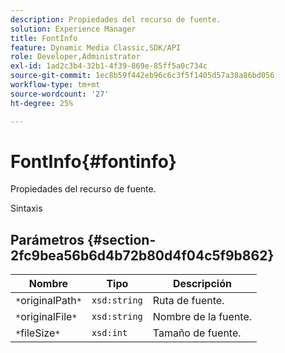 ```yaml
---
description: Propiedades del recurso de fuente.
solution: Experience Manager
title: FontInfo
feature: Dynamic Media Classic,SDK/API
role: Developer,Administrator
exl-id: 1ad2c3b4-32b1-4f39-869e-85ff5a0c734c
source-git-commit: 1ec8b59f442eb96c6c3f5f1405d57a38a86bd056
workflow-type: tm+mt
source-wordcount: '27'
ht-degree: 25%

---
```


# FontInfo{#fontinfo}

Propiedades del recurso de fuente.

Sintaxis

## Parámetros {#section-2fc9bea56b6d4b72b80d4f04c5f9b862}

| Nombre | Tipo | Descripción |
|---|---|---|
| `*`originalPath`*` | `xsd:string` | Ruta de fuente. |
| `*`originalFile`*` | `xsd:string` | Nombre de la fuente. |
| `*`fileSize`*` | `xsd:int` | Tamaño de fuente. |
